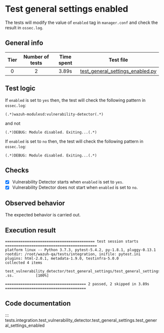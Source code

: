 # Test general settings enabled

The tests will modify the value of `enabled` tag in `manager.conf` and check the result in `ossec.log`.

## General info

|Tier | Number of tests | Time spent| Test file |
|:--:|:--:|:--:|:--:|
| 0 | 2 | 3.89s | [test_general_settings_enabled.py](../../test_general_settings/test_general_settings_enabled.py)|

## Test logic

If `enabled` is set to `yes` then, the test will check the following pattern in `ossec.log`:

```
(.*)wazuh-modulesd:vulnerability-detector(.*)
```

and not

```
(.*)DEBUG: Module disabled. Exiting...(.*)
```

If `enabled` is set to `no` then, the test will check the following pattern in `ossec.log`:

```
(.*)DEBUG: Module disabled. Exiting...(.*)
```

## Checks

- [x] Vulnerability Detector starts when `enabled` is set to `yes`.
- [x] Vulnerability Detector does not start when `enabled` is set to `no`.

## Observed behavior

The expected behavior is carried out.

## Execution result

```
========================================= test session starts ==========================================
platform linux -- Python 3.7.3, pytest-5.4.2, py-1.8.1, pluggy-0.13.1
rootdir: /root/wazuh-qa/tests/integration, inifile: pytest.ini
plugins: html-2.0.1, metadata-1.9.0, testinfra-5.0.0
collected 4 items

test_vulnerability_detector/test_general_settings/test_general_settings_enabled.py .ss.          [100%]

===================================== 2 passed, 2 skipped in 3.89s =====================================
```

## Code documentation

::: tests.integration.test_vulnerability_detector.test_general_settings.test_general_settings_enabled
